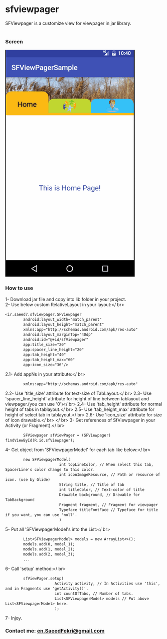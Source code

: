 # sfviewpager
SFViewpager is a customize view for viewpager in jar library.<br />
<br />

### Screen
![alt text](https://raw.githubusercontent.com/Saeed-7/sfviewpager/master/screen/sfViewpager.gif)
<br />
### How to use
1- Download jar file and copy into lib folder in your project.<br />
2- Use below custom RelativeLayout in your layout:</ br>
```
<ir.saeed7.sfviewpager.SFViewpager
        android:layout_width="match_parent"
        android:layout_height="match_parent"
        xmlns:app="http://schemas.android.com/apk/res-auto"
        android:layout_marginTop="40dp"
        android:id="@+id/sfViewpager"
        app:title_size="20"
        app:spacer_line_height="20"
        app:tab_height="40"
        app:tab_height_max="60"
        app:icon_size="36"/>
```
2.1- Add appNs in your attribute:</ br>
```
        xmlns:app="http://schemas.android.com/apk/res-auto"
```
2.2- Use 'title_size' attribute for text-size of TabLayout.</ br>
2.3- Use 'spacer_line_height' attribute for height of line between tablayout and viewpager.(you can use '0')</ br>
2.4- Use 'tab_height' attribute for normal height of tabs in tablayout.</ br>
2.5- Use 'tab_height_max' attribute for height of select tab in tablayout.</ br>
2.6- Use 'icon_size' attribute for size of icon drawable.</ br>
</ br>
3- Get references of SfViewpager in your Activity (or Fragment).</ br>
```
        SFViewpager sfViewPager = (SFViewpager) findViewById(R.id.sfViewpager);
```
4- Get object from 'SFViewpagerModel' for each tab like below:</ br>
```
        new SFViewpagerModel(
                        int topLineColor, // When select this tab, SpacerLine's color change to this color.
                        int iconImageResource, // Path or resource of icon. (use by Glide)
                        String title, // Title of tab
                        int titleColor, // Text-color of title
                        Drawable background, // Drawable for TabBackground
                        Fragment fragment, // Fragment for viewpager
                        Typeface titleFontFace // Typeface for title if you want, you can use 'null'.
                        )
```
5- Put all 'SFViewpagerModel's into the List:</ br>
```
        List<SFViewpagerModel> models = new ArrayList<>();
        models.add(0, model_1);
        models.add(1, model_2);
        models.add(2, model_3);
        ...
```
6- Call 'setup' method:</ br>
```
        sfViewPager.setup(
                      Activity activity, // In Activities use 'this', and in Fragments use 'getActivity()'.
                      int countOfTabs, // Number of tabs.
                      List<SFViewpagerModel> models // Put above List<SFViewpagerModel> here.
                      );
```
7- Injoy.

### Contact me: [en.SaeedFekri@gmail.com](en.SaeedFekri@gmail.com)
